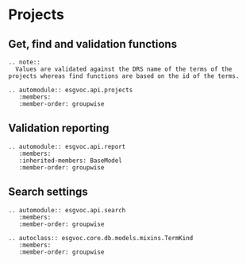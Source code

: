 # Projects

## Get, find and validation functions

```{eval-rst}
.. note::
  Values are validated against the DRS name of the terms of the projects whereas find functions are based on the id of the terms.
```

```{eval-rst}
.. automodule:: esgvoc.api.projects
   :members:
   :member-order: groupwise
```

## Validation reporting

```{eval-rst}
.. automodule:: esgvoc.api.report
   :members:
   :inherited-members: BaseModel
   :member-order: groupwise
```

## Search settings

```{eval-rst}
.. automodule:: esgvoc.api.search
   :members:
   :member-order: groupwise
```
```{eval-rst}
.. autoclass:: esgvoc.core.db.models.mixins.TermKind
   :members:
   :member-order: groupwise
```
